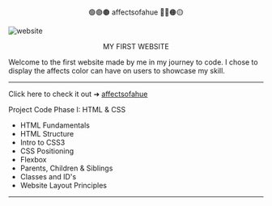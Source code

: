 <p align="center">
   🟢🟣🟤  affectsofahue  🔴🔵🟠🟡  
  </p> 

![website]()



<p align="center">
MY FIRST WEBSITE 
</p>

 Welcome to the first website made by me in my journey to code. I chose to display the affects color can have on users to showcase my skill.

---

Click here to check it out ➜ [affectsofahue](https://github.com/kyvycodes/affectsofahue)

Project Code 
Phase I:  HTML & CSS


- HTML Fundamentals
- HTML Structure
- Intro to CSS3
- CSS Positioning 
- Flexbox
- Parents, Children & Siblings
- Classes and ID's
- Website Layout Principles

---
